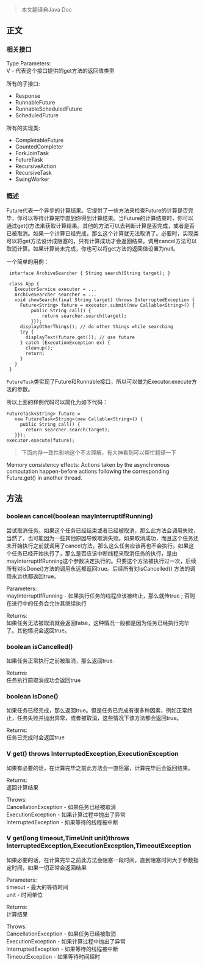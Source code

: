 >本文翻译自Java Doc

## 正文
### 相关接口

Type Parameters:  
V - 代表这个接口提供的get方法的返回值类型

所有的子接口:  
* Response<T>
* RunnableFuture<V>
* RunnableScheduledFuture<V>
* ScheduledFuture<V>

所有的实现类:  
* CompletableFuture
* CountedCompleter
* ForkJoinTask
* FutureTask
* RecursiveAction
* RecursiveTask
* SwingWorker

### 概述
Future代表一个异步的计算结果。它提供了一些方法来检查Future的计算是否完毕，你可以等待计算完毕直到你得到计算结果。当Future的计算结束时，你可以通过get()方法来获取计算结果。其他的方法可以去判断计算是否完成，或者是否已被取消。如果一个计算已经完成，那么这个计算就无法取消了。必要时，实现类可以将get方法设计成阻塞的，只有计算成功才会返回结果。调用cancel方法可以取消计算。如果计算尚未完成，你也可以将get方法的返回值设置为null。  

一个简单的用例：
```
 interface ArchiveSearcher { String search(String target); }
 
 class App {
   ExecutorService executor = ...
   ArchiveSearcher searcher = ...
   void showSearch(final String target) throws InterruptedException {
     Future<String> future = executor.submit(new Callable<String>() {
         public String call() {
             return searcher.search(target);
         }});
     displayOtherThings(); // do other things while searching
     try {
       displayText(future.get()); // use future
     } catch (ExecutionException ex) { 
       cleanup(); 
       return; 
     }
   }
 }
 ```
``FutureTask``类实现了Future和Runnable接口，所以可以做为Executor.execute方法的参数。

所以上面的样例代码可以简化为如下代码：
```
FutureTask<String> future =
   new FutureTask<String>(new Callable<String>() {
     public String call() {
       return searcher.search(target);
   }});
executor.execute(future);
```
 
 >下面内存一致性影响这个不太理解，有大神看到可以帮忙翻译一下
 
Memory consistency effects: Actions taken by the asynchronous computation happen-before actions following the corresponding Future.get() in another thread.

## 方法

### boolean cancel(boolean mayInterruptIfRunning)
尝试取消任务。如果这个任务已经结束或者已经被取消，那么此方法会调用失败，当然了，也可能因为一些其他原因导致取消失败。如果取消成功，而且这个任务还未开始执行之前就调用了cancel方法，那么这么任务应该再也不会执行。如果这个任务已经开始执行了，那么是否应该中断线程来取消任务的执行，是由mayInterruptIfRunning这个参数决定执行的。只要这个方法被执行过一次，后续所有对isDone()方法的调用永远都返回true。后续所有对isCancelled() 方法的调用永远也都返回true。

Parameters:  
mayInterruptIfRunning - 如果执行任务的线程应该被终止，那么就传true ; 否则在进行中的任务会允许其继续执行

Returns:  
如果任务无法被取消就会返回false，这种情况一般都是因为任务已经执行完毕了。其他情况会返回true。

### boolean isCancelled()
如果任务正常执行之前被取消，那么返回true.

Returns:  
任务执行前取消成功会返回true

### boolean isDone()
如果任务已经完成，那么返回true。但是任务已完成有很多种因素，例如正常终止，任务失败并抛出异常，或者被取消，这些情况下该方法都会返回true。

Returns:  
任务已完成时会返回true

### V get() throws InterruptedException,ExecutionException
如果有必要的话，在计算完毕之前此方法会一直阻塞，计算完毕后会返回结果。

Returns:  
返回计算结果

Throws:  
CancellationException - 如果任务已经被取消  
ExecutionException - 如果计算过程中抛出了异常  
InterruptedException - 如果等待的线程被中断

### V get(long timeout,TimeUnit unit)throws InterruptedException,ExecutionException,TimeoutException
如果必要的话，在计算完毕之前此方法会阻塞一段时间，直到阻塞时间大于参数指定时间，如果一切正常会返回结果

Parameters:  
timeout - 最大的等待时间  
unit - 时间单位

Returns:  
计算结果

Throws:  
CancellationException - 如果任务已经被取消  
ExecutionException - 如果计算过程中抛出了异常  
InterruptedException - 如果等待的线程被中断  
TimeoutException - 如果等待时间超时
